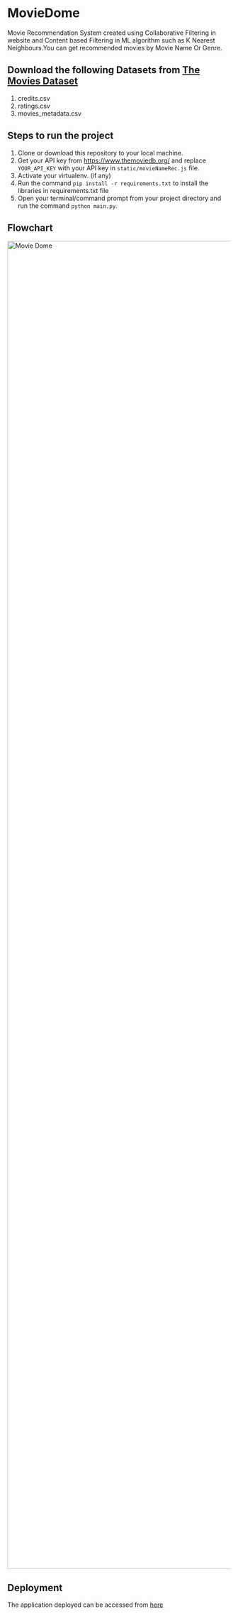 # MovieDome
Movie Recommendation System created using Collaborative Filtering in website and Content based Filtering in ML algorithm such as K Nearest Neighbours.You can get recommended movies by Movie Name Or Genre.

## Download the following Datasets from [The Movies Dataset](https://www.kaggle.com/rounakbanik/the-movies-dataset)
1. credits.csv
2. ratings.csv
3. movies_metadata.csv

## Steps to run the project
1. Clone or download this repository to your local machine.
2. Get your API key from https://www.themoviedb.org/ and replace `YOUR_API_KEY` with your API key in `static/movieNameRec.js` file.
3. Activate your virtualenv. (if any)
4. Run the command `pip install -r requirements.txt` to install the libraries in requirements.txt file
5. Open your terminal/command prompt from your project directory and run the command `python main.py`.

## Flowchart
<img width="2994" alt="Movie Dome" src="https://user-images.githubusercontent.com/76651398/170722720-8909f598-f6ef-42c8-8842-ca2594ef2e3c.png">

## Deployment
The application deployed can be accessed from [here](https://movie-dome.herokuapp.com/)
